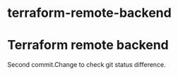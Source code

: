# terraform-remote-backend
# Terraform remote backend

Second commit.Change to check git status difference.
